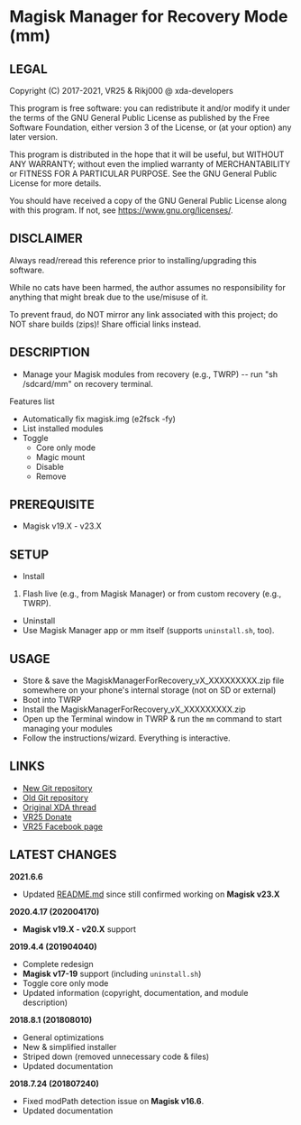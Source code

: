 # Magisk Manager for Recovery Mode (mm)



## LEGAL

Copyright (C) 2017-2021, VR25 & Rikj000 @ xda-developers

This program is free software: you can redistribute it and/or modify
it under the terms of the GNU General Public License as published by
the Free Software Foundation, either version 3 of the License, or
(at your option) any later version.

This program is distributed in the hope that it will be useful,
but WITHOUT ANY WARRANTY; without even the implied warranty of
MERCHANTABILITY or FITNESS FOR A PARTICULAR PURPOSE.  See the
GNU General Public License for more details.

You should have received a copy of the GNU General Public License
along with this program.  If not, see <https://www.gnu.org/licenses/>.



## DISCLAIMER

Always read/reread this reference prior to installing/upgrading this software.

While no cats have been harmed, the author assumes no responsibility for anything that might break due to the use/misuse of it.

To prevent fraud, do NOT mirror any link associated with this project; do NOT share builds (zips)! Share official links instead.



## DESCRIPTION

- Manage your Magisk modules from recovery (e.g., TWRP) -- run "sh /sdcard/mm" on recovery terminal.

Features list
- Automatically fix magisk.img (e2fsck -fy)
- List installed modules
- Toggle
  - Core only mode
  - Magic mount
  - Disable
  - Remove



## PREREQUISITE

- Magisk v19.X - v23.X



## SETUP

- Install
1. Flash live (e.g., from Magisk Manager) or from custom recovery (e.g., TWRP).

- Uninstall
- Use Magisk Manager app or mm itself (supports `uninstall.sh`, too).



## USAGE
- Store & save the MagiskManagerForRecovery_vX_XXXXXXXXX.zip file somewhere on your phone's internal storage (not on SD or external)
- Boot into TWRP
- Install the MagiskManagerForRecovery_vX_XXXXXXXXX.zip
- Open up the Terminal window in TWRP & run the `mm` command to start managing your modules
- Follow the instructions/wizard. Everything is interactive.



## LINKS

- [New Git repository](https://github.com/Rikj000/mm)
- [Old Git repository](https://github.com/Magisk-Modules-Repo/mm)
- [Original XDA thread](https://forum.xda-developers.com/apps/magisk/module-tool-magisk-manager-recovery-mode-t3693165)
- [VR25 Donate](https://paypal.me/vr25xda/)
- [VR25 Facebook page](https://facebook.com/VR25-at-xda-developers-258150974794782/)

## LATEST CHANGES
**2021.6.6**
- Updated [README.md](https://github.com/Rikj000/mm/) since still confirmed working on **Magisk v23.X**

**2020.4.17 (202004170)**
- **Magisk v19.X - v20.X** support

**2019.4.4 (201904040)**
- Complete redesign
- **Magisk v17-19** support (including `uninstall.sh`)
- Toggle core only mode
- Updated information (copyright, documentation, and module description)

**2018.8.1 (201808010)**
- General optimizations
- New & simplified installer
- Striped down (removed unnecessary code & files)
- Updated documentation

**2018.7.24 (201807240)**
- Fixed modPath detection issue on **Magisk v16.6**.
- Updated documentation
